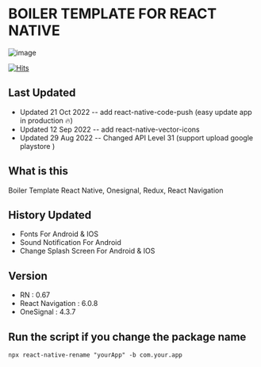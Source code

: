# BOILER TEMPLATE FOR REACT NATIVE

![image](https://user-images.githubusercontent.com/49223890/160132104-d0de5217-40a8-406d-b9a9-cd1232224f71.png)

[![Hits](https://hits.seeyoufarm.com/api/count/incr/badge.svg?url=https%3A%2F%2Fgithub.com%2Fsalimsea%2Frnosrdxclean&count_bg=%2379C83D&title_bg=%234D4D4D&icon=react.svg&icon_color=%23FFFFFF&title=hits&edge_flat=false)](https://hits.seeyoufarm.com)

## Last Updated

- Updated 21 Oct 2022
  -- add react-native-code-push (easy update app in production 🔥)
- Updated 12 Sep 2022
  -- add react-native-vector-icons
- Updated 29 Aug 2022
  -- Changed API Level 31 (support upload google playstore )

## What is this

Boiler Template React Native, Onesignal, Redux, React Navigation

## History Updated

- Fonts For Android & IOS
- Sound Notification For Android
- Change Splash Screen For Android & IOS

## Version

- RN : 0.67
- React Navigation : 6.0.8
- OneSignal : 4.3.7

## Run the script if you change the package name

```
npx react-native-rename "yourApp" -b com.your.app
```
